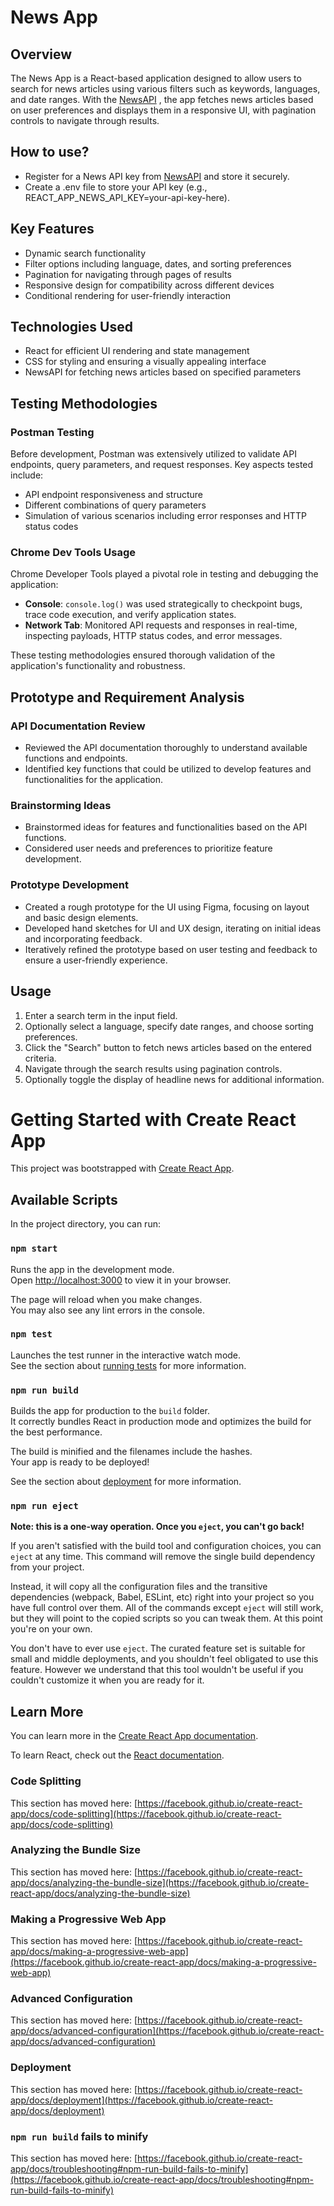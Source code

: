 # News App

## Overview
The News App is a React-based application designed to allow users to search for news articles using various filters such as keywords, languages, and date ranges. With the [NewsAPI](https://newsapi.org/docs)
, the app fetches news articles based on user preferences and displays them in a responsive UI, with pagination controls to navigate through results.

## How to use?
- Register for a News API key from [NewsAPI](https://newsapi.org/) and store it securely.
- Create a .env file to store your API key (e.g., REACT_APP_NEWS_API_KEY=your-api-key-here).

## Key Features
- Dynamic search functionality
- Filter options including language, dates, and sorting preferences
- Pagination for navigating through pages of results
- Responsive design for compatibility across different devices
- Conditional rendering for user-friendly interaction

## Technologies Used
- React for efficient UI rendering and state management
- CSS for styling and ensuring a visually appealing interface
- NewsAPI for fetching news articles based on specified parameters

## Testing Methodologies

### Postman Testing
Before development, Postman was extensively utilized to validate API endpoints, query parameters, and request responses. Key aspects tested include:
- API endpoint responsiveness and structure
- Different combinations of query parameters
- Simulation of various scenarios including error responses and HTTP status codes

### Chrome Dev Tools Usage
Chrome Developer Tools played a pivotal role in testing and debugging the application:
- **Console**: `console.log()` was used strategically to checkpoint bugs, trace code execution, and verify application states.
- **Network Tab**: Monitored API requests and responses in real-time, inspecting payloads, HTTP status codes, and error messages.

These testing methodologies ensured thorough validation of the application's functionality and robustness.

## Prototype and Requirement Analysis

### API Documentation Review
- Reviewed the API documentation thoroughly to understand available functions and endpoints.
- Identified key functions that could be utilized to develop features and functionalities for the application.

### Brainstorming Ideas
- Brainstormed ideas for features and functionalities based on the API functions.
- Considered user needs and preferences to prioritize feature development.

### Prototype Development
- Created a rough prototype for the UI using Figma, focusing on layout and basic design elements.
- Developed hand sketches for UI and UX design, iterating on initial ideas and incorporating feedback.
- Iteratively refined the prototype based on user testing and feedback to ensure a user-friendly experience.


## Usage
1. Enter a search term in the input field.
2. Optionally select a language, specify date ranges, and choose sorting preferences.
3. Click the "Search" button to fetch news articles based on the entered criteria.
4. Navigate through the search results using pagination controls.
5. Optionally toggle the display of headline news for additional information.






# Getting Started with Create React App

This project was bootstrapped with [Create React App](https://github.com/facebook/create-react-app).

## Available Scripts

In the project directory, you can run:

### `npm start`

Runs the app in the development mode.\
Open [http://localhost:3000](http://localhost:3000) to view it in your browser.

The page will reload when you make changes.\
You may also see any lint errors in the console.

### `npm test`

Launches the test runner in the interactive watch mode.\
See the section about [running tests](https://facebook.github.io/create-react-app/docs/running-tests) for more information.

### `npm run build`

Builds the app for production to the `build` folder.\
It correctly bundles React in production mode and optimizes the build for the best performance.

The build is minified and the filenames include the hashes.\
Your app is ready to be deployed!

See the section about [deployment](https://facebook.github.io/create-react-app/docs/deployment) for more information.

### `npm run eject`

**Note: this is a one-way operation. Once you `eject`, you can't go back!**

If you aren't satisfied with the build tool and configuration choices, you can `eject` at any time. This command will remove the single build dependency from your project.

Instead, it will copy all the configuration files and the transitive dependencies (webpack, Babel, ESLint, etc) right into your project so you have full control over them. All of the commands except `eject` will still work, but they will point to the copied scripts so you can tweak them. At this point you're on your own.

You don't have to ever use `eject`. The curated feature set is suitable for small and middle deployments, and you shouldn't feel obligated to use this feature. However we understand that this tool wouldn't be useful if you couldn't customize it when you are ready for it.

## Learn More

You can learn more in the [Create React App documentation](https://facebook.github.io/create-react-app/docs/getting-started).

To learn React, check out the [React documentation](https://reactjs.org/).

### Code Splitting

This section has moved here: [https://facebook.github.io/create-react-app/docs/code-splitting](https://facebook.github.io/create-react-app/docs/code-splitting)

### Analyzing the Bundle Size

This section has moved here: [https://facebook.github.io/create-react-app/docs/analyzing-the-bundle-size](https://facebook.github.io/create-react-app/docs/analyzing-the-bundle-size)

### Making a Progressive Web App

This section has moved here: [https://facebook.github.io/create-react-app/docs/making-a-progressive-web-app](https://facebook.github.io/create-react-app/docs/making-a-progressive-web-app)

### Advanced Configuration

This section has moved here: [https://facebook.github.io/create-react-app/docs/advanced-configuration](https://facebook.github.io/create-react-app/docs/advanced-configuration)

### Deployment

This section has moved here: [https://facebook.github.io/create-react-app/docs/deployment](https://facebook.github.io/create-react-app/docs/deployment)

### `npm run build` fails to minify

This section has moved here: [https://facebook.github.io/create-react-app/docs/troubleshooting#npm-run-build-fails-to-minify](https://facebook.github.io/create-react-app/docs/troubleshooting#npm-run-build-fails-to-minify)
